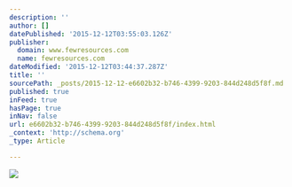 ```yaml
---
description: ''
author: []
datePublished: '2015-12-12T03:55:03.126Z'
publisher:
  domain: www.fewresources.com
  name: fewresources.com
dateModified: '2015-12-12T03:44:37.287Z'
title: ''
sourcePath: _posts/2015-12-12-e6602b32-b746-4399-9203-844d248d5f8f.md
published: true
inFeed: true
hasPage: true
inNav: false
url: e6602b32-b746-4399-9203-844d248d5f8f/index.html
_context: 'http://schema.org'
_type: Article

---
```

![](http://www.fewresources.com/sites/default/files/styles/portfolio_four_cols_271_176/public/youtube/video/images/Chris-Martenson-Crash-Course_0.jpg?itok=GdloC6ag)
